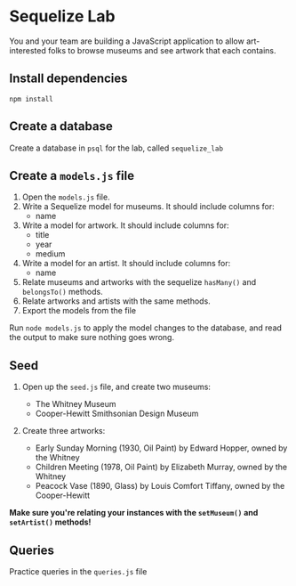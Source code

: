 # Sequelize Lab

You and your team are building a JavaScript application to allow art-interested folks to browse museums and see artwork that each contains.

## Install dependencies

```
npm install
```

## Create a database

Create a database in `psql` for the lab, called `sequelize_lab`

## Create a `models.js` file

1. Open the `models.js` file.
1. Write a Sequelize model for museums. It should include columns for:
   - name
1. Write a model for artwork. It should include columns for:
   - title
   - year
   - medium
1. Write a model for an artist. It should include columns for:
   - name
1. Relate museums and artworks with the sequelize `hasMany()` and `belongsTo()` methods.
1. Relate artworks and artists with the same methods.
1. Export the models from the file

Run `node models.js` to apply the model changes to the database, and read the output to make sure nothing goes wrong.

## Seed

1. Open up the `seed.js` file, and create two museums:
    - The Whitney Museum
    - Cooper-Hewitt Smithsonian Design Museum

1. Create three artworks:
    - Early Sunday Morning (1930, Oil Paint) by Edward Hopper, owned by the Whitney
    - Children Meeting (1978, Oil Paint) by Elizabeth Murray, owned by the Whitney
    - Peacock Vase (1890, Glass) by Louis Comfort Tiffany, owned by the Cooper-Hewitt

**Make sure you're relating your instances with the `setMuseum()` and `setArtist()` methods!**

## Queries

Practice queries in the `queries.js` file
